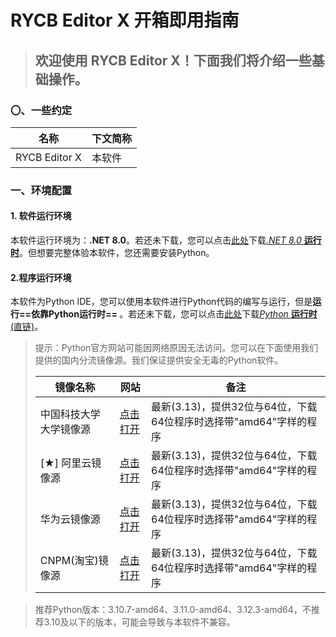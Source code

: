 # **RYCB Editor X** 开箱即用指南

> ## 欢迎使用 RYCB Editor X！下面我们将介绍一些基础操作。

### 〇、一些约定

| 名称          | 下文简称 |
| ------------- | -------- |
| RYCB Editor X | 本软件   |

### 一、环境配置

#### 1. 软件运行环境

 本软件运行环境为：**.NET 8.0**。若还未下载，您可以点击[此处](https://dotnet.microsoft.com/download/dotnet/8.0)下载[*.NET 8.0* **运行时**](https://dotnet.microsoft.com/download/dotnet/thank-you/runtime-desktop-8.0.15-windows-x64-installer)。但想要完整体验本软件，您还需要安装Python。

#### 2.程序运行环境

本软件为Python IDE，您可以使用本软件进行Python代码的编写与运行，但是**运行**<b>==依靠Python运行时== </b>。若还未下载，您可以点击[此处](https://www.python.org/downloads/windows/)下载[*Python* **运行时**(直链)](https://www.python.org/ftp/python/3.13.3/python-3.13.3-amd64.exe)。
> 提示：Python官方网站可能因网络原因无法访问。您可以在下面使用我们提供的国内分流镜像源。我们保证提供安全无毒的Python软件。
>
> | 镜像名称               | 网站                                                         | 备注                                                         |
> | ---------------------- | ------------------------------------------------------------ | ------------------------------------------------------------ |
> | 中国科技大学大学镜像源 | [点击打开](https://mirrors.ustc.edu.cn/python)               | 最新(3.13)，提供32位与64位，下载64位程序时选择带"amd64"字样的程序 |
> | [★] 阿里云镜像源       | [点击打开](https://mirrors.aliyun.com/python-release/windows/) | 最新(3.13)，提供32位与64位，下载64位程序时选择带"amd64"字样的程序 |
> | 华为云镜像源           | [点击打开](https://mirrors.huaweicloud.com/python/)          | 最新(3.13)，提供32位与64位，下载64位程序时选择带"amd64"字样的程序 |
> | CNPM(淘宝)镜像源       | [点击打开](https://registry.npmmirror.com/binary.html?path=python/) | 最新(3.13)，提供32位与64位，下载64位程序时选择带"amd64"字样的程序 |

> 推荐Python版本：3.10.7-amd64、3.11.0-amd64、3.12.3-amd64，不推荐3.10及以下的版本，可能会导致与本软件不兼容。

